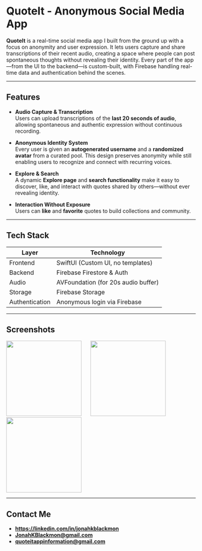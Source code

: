 # QuoteIt - Anonymous Social Media App

**QuoteIt** is a real-time social media app I built from the ground up with a focus on anonymity and user expression. It lets users capture and share transcriptions of their recent audio, creating a space where people can post spontaneous thoughts without revealing their identity. Every part of the app—from the UI to the backend—is custom-built, with Firebase handling real-time data and authentication behind the scenes.

---

## Features

- **Audio Capture & Transcription**  
  Users can upload transcriptions of the **last 20 seconds of audio**, allowing spontaneous and authentic expression without continuous recording.

- **Anonymous Identity System**  
  Every user is given an **autogenerated username** and a **randomized avatar** from a curated pool. This design preserves anonymity while still enabling users to recognize and connect with recurring voices.

- **Explore & Search**  
  A dynamic **Explore page** and **search functionality** make it easy to discover, like, and interact with quotes shared by others—without ever revealing identity.

- **Interaction Without Exposure**  
  Users can **like** and **favorite** quotes to build collections and community.

---

## Tech Stack

| Layer           | Technology                           |
|------------------|---------------------------------------|
| Frontend         | SwiftUI (Custom UI, no templates)     |
| Backend          | Firebase Firestore & Auth            |
| Audio            | AVFoundation (for 20s audio buffer)   |
| Storage          | Firebase Storage                     |
| Authentication   | Anonymous login via Firebase         |

---

## Screenshots

<div align="left">
  <img src="https://github.com/user-attachments/assets/18ec7907-c678-4722-833e-c0da64698ba0" width="200" />
  &nbsp;&nbsp;&nbsp;&nbsp;
  <img src="https://github.com/user-attachments/assets/560aab9a-c576-45a8-9836-706aab347890" width="200" />
  &nbsp;&nbsp;&nbsp;&nbsp;
  <img src="https://github.com/user-attachments/assets/0d7ad9a5-6ef1-42d6-b56d-a6c9d3bd4c71" width="200" />
</div>

---


## Contact Me
- **https://linkedin.com/in/jonahkblackmon**
- **JonahKBlackmon@gmail.com**
- **quoteitappinformation@gmail.com**


